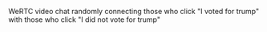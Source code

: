 
WeRTC video chat randomly connecting those who click "I voted for trump" with those who click "I did not vote for trump"
